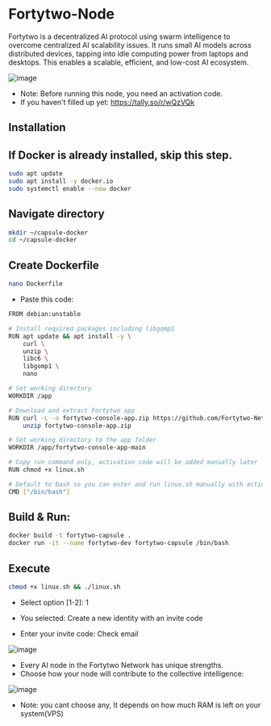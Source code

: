 # Fortytwo-Node
Fortytwo is a decentralized AI protocol using swarm intelligence to overcome centralized AI scalability issues. It runs small AI models across distributed devices, tapping into idle computing power from laptops and desktops. This enables a scalable, efficient, and low-cost AI ecosystem.

![image](https://github.com/user-attachments/assets/ab96dfc1-c658-4b7c-b7be-ecb1181df5e9)

- Note: Before running this node, you need an activation code.
- If you haven't filled up yet: https://tally.so/r/wQzVQk

## Installation

## If Docker is already installed, skip this step.
```bash
sudo apt update
sudo apt install -y docker.io
sudo systemctl enable --now docker

```

## Navigate directory
```bash
mkdir ~/capsule-docker
cd ~/capsule-docker
```

## Create Dockerfile
```bash
nano Dockerfile
```
- Paste this code:
```bash
FROM debian:unstable

# Install required packages including libgomp1
RUN apt update && apt install -y \
    curl \
    unzip \
    libc6 \
    libgomp1 \
    nano

# Set working directory
WORKDIR /app

# Download and extract Fortytwo app
RUN curl -L -o fortytwo-console-app.zip https://github.com/Fortytwo-Network/fortytwo-console-app/archive/refs/heads/main.zip && \
    unzip fortytwo-console-app.zip

# Set working directory to the app folder
WORKDIR /app/fortytwo-console-app-main

# Copy run command only, activation code will be added manually later
RUN chmod +x linux.sh

# Default to bash so you can enter and run linux.sh manually with activation code
CMD ["/bin/bash"]

```

## Build & Run:
```bash
docker build -t fortytwo-capsule .
docker run -it --name fortytwo-dev fortytwo-capsule /bin/bash

```

## Execute
```bash
chmod +x linux.sh && ./linux.sh
```



- Select option [1-2]: 1

- You selected: Create a new identity with an invite code
- Enter your invite code: Check email

![image](https://github.com/user-attachments/assets/f92d6bbb-07b5-4d58-a0f7-1b105ebfb0ea)


- Every AI node in the Fortytwo Network has unique strengths.
- Choose how your node will contribute to the collective intelligence:



![image](https://github.com/user-attachments/assets/6bbba626-c70b-471b-b9ad-378072250b21)


- Note: you cant choose any, It depends on how much RAM is left on your system(VPS)


